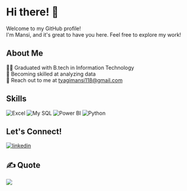 # Hi there! 👋
Welcome to my GitHub profile! <br>
I'm Mansi, and it's great to have you here. Feel free to explore my work!

## About Me
👩‍💻 Graduated with B.tech in Information Technology <br>
🌱 Becoming skilled at analyzing data <br>
📧 Reach out to me at tyagimansi118@gmail.com  

## Skills
![Excel](https://img.shields.io/badge/Excel-3D7B47?style=for-the-badge)
![My SQL](https://img.shields.io/badge/MySQL-00a1c3?style=for-the-badge)
![Power BI](https://img.shields.io/badge/Power_BI-f6c653?style=for-the-badge)
![Python](https://img.shields.io/badge/Python-003f99?style=for-the-badge)

## Let's Connect!

[![linkedin](https://img.shields.io/badge/linkedin-0A66C2?style=for-the-badge&logo=linkedin&logoColor=white)](https://www.linkedin.com/in/tyagimansi/)


## ✍️ Quote
![](https://quotes-github-readme.vercel.app/api?type=vetical&theme=radical)   <br>




